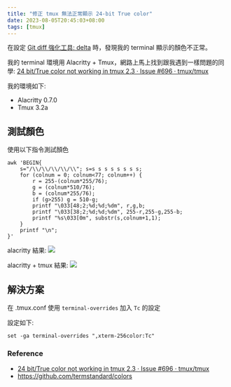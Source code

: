 ```yaml
---
title: "修正 tmux 無法正常顯示 24-bit True color"
date: 2023-08-05T20:45:03+08:00
tags: [tmux]
---
```


在設定 [Git diff 強化工具: delta](/posts/2023/03/git-diff-improved-tool-delta/) 時，發現我的 terminal 顯示的顏色不正常。

我的 terminal 環境用 Alacritty + Tmux，網路上馬上找到跟我遇到一樣問題的同學: [24 bit/True color not working in tmux 2.3 · Issue #696 · tmux/tmux](https://github.com/tmux/tmux/issues/696)

我的環境如下:
- Alacritty 0.7.0
- Tmux 3.2a

## 測試顏色

使用以下指令測試顏色
```
awk 'BEGIN{
    s="/\\/\\/\\/\\/\\"; s=s s s s s s s s;
    for (colnum = 0; colnum<77; colnum++) {
        r = 255-(colnum*255/76);
        g = (colnum*510/76);
        b = (colnum*255/76);
        if (g>255) g = 510-g;
        printf "\033[48;2;%d;%d;%dm", r,g,b;
        printf "\033[38;2;%d;%d;%dm", 255-r,255-g,255-b;
        printf "%s\033[0m", substr(s,colnum+1,1);
    }
    printf "\n";
}'
```

alacritty 結果:
![](/posts/2023/08/true-color-right.png)

alacritty + tmux 結果:
![](/posts/2023/08/true-color-wrong.png)

## 解決方案

在 .tmux.conf 使用 `terminal-overrides` 加入 `Tc` 的設定

設定如下:
```
set -ga terminal-overrides ",xterm-256color:Tc"
```

### Reference
- [24 bit/True color not working in tmux 2.3 · Issue #696 · tmux/tmux](https://github.com/tmux/tmux/issues/696)
- https://github.com/termstandard/colors
